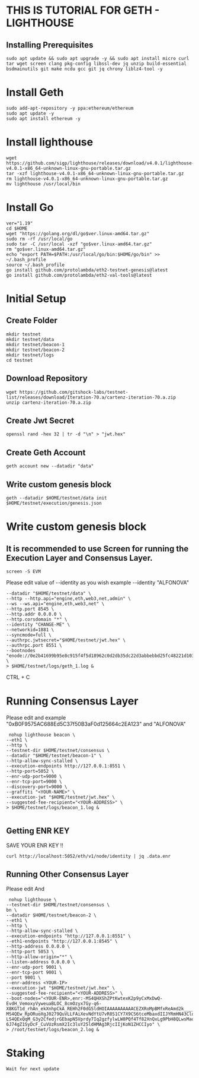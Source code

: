# THIS IS TUTORIAL FOR GETH - LIGHTHOUSE

## Installing Prerequisites


```
sudo apt update && sudo apt upgrade -y && sudo apt install micro curl tar wget screen clang pkg-config libssl-dev jq unzip build-essential bsdmainutils git make ncdu gcc git jq chrony liblz4-tool -y
```

# Install Geth
```
sudo add-apt-repository -y ppa:ethereum/ethereum
sudo apt update -y
sudo apt install ethereum -y
```

# Install lighthouse
```
wget https://github.com/sigp/lighthouse/releases/download/v4.0.1/lighthouse-v4.0.1-x86_64-unknown-linux-gnu-portable.tar.gz
tar -xzf lighthouse-v4.0.1-x86_64-unknown-linux-gnu-portable.tar.gz
rm lighthouse-v4.0.1-x86_64-unknown-linux-gnu-portable.tar.gz
mv lighthouse /usr/local/bin
```

# Install Go
```
ver="1.19"
cd $HOME
wget "https://golang.org/dl/go$ver.linux-amd64.tar.gz"
sudo rm -rf /usr/local/go
sudo tar -C /usr/local -xzf "go$ver.linux-amd64.tar.gz"
rm "go$ver.linux-amd64.tar.gz"
echo "export PATH=$PATH:/usr/local/go/bin:$HOME/go/bin" >> ~/.bash_profile
source ~/.bash_profile
go install github.com/protolambda/eth2-testnet-genesis@latest
go install github.com/protolambda/eth2-val-tools@latest
```
# Initial Setup

## Create Folder
```
mkdir testnet
mkdir testnet/data
mkdir testnet/beacon-1
mkdir testnet/beacon-2
mkdir testnet/logs
cd testnet
```
## Download Repository
```
wget https://github.com/gitshock-labs/testnet-list/releases/download/Iteration-70.a/cartenz-iteration-70.a.zip
unzip cartenz-iteration-70.a.zip
```
## Create Jwt Secret
```
openssl rand -hex 32 | tr -d "\n" > "jwt.hex"
```
## Create Geth Account
```
geth account new --datadir "data"
```
## Write custom genesis block
```
geth --datadir $HOME/testnet/data init $HOME/testnet/execution/genesis.json
```

# Write custom genesis block

## It is recommended to use Screen for running the Execution Layer and Consensus Layer.

```
screen -S EVM
```
Please edit value of --identity as you wish
example --identity "ALFONOVA"

```nohup geth \
--datadir "$HOME/testnet/data" \
--http --http.api="engine,eth,web3,net,admin" \
--ws --ws.api="engine,eth,web3,net" \
--http.port 8545 \
--http.addr 0.0.0.0 \
--http.corsdomain "*" \
--identity "CHANGE-ME" \
--networkid=1881 \
--syncmode=full \
--authrpc.jwtsecret="$HOME/testnet/jwt.hex" \
--authrpc.port 8551 \
--bootnodes "enode://0e2b41699b95e8c915f4f5d18962c0d2db35dc22d3abbebbd25fc48221d1039943240ad37a6e9d853c0b4ea45da7b6b5203a7127b5858c946fc040cace8d2d63@147.75.71.217:30303,enode://45b4fff6ab970e1e490deea8a5f960d806522fafdb33c8eaa38bc0ae970efc2256fc5746f0ecfec770af24c44864a3e6772a64f2e9f031f96fd4af7fd0483110@147.75.71.217:30304" \
> $HOME/testnet/logs/geth_1.log &
```
CTRL + C

# Running Consensus Layer
Please edit <YOUR-ADDRESS> and <YOUR-NAME>
example "0xB0F9575AC688Ed5C37f50B3aF0d125664c2EA123" and "ALFONOVA"
  
 ```
  nohup lighthouse beacon \
--eth1 \
--http \
--testnet-dir $HOME/testnet/consensus \
--datadir "$HOME/testnet/beacon-1" \
--http-allow-sync-stalled \
--execution-endpoints http://127.0.0.1:8551 \
--http-port=5052 \
--enr-udp-port=9000 \
--enr-tcp-port=9000 \
--discovery-port=9000 \
--graffiti "<YOUR-NAME>" \
--execution-jwt "$HOME/testnet/jwt.hex" \
--suggested-fee-recipient="<YOUR-ADDRESS>" \
> $HOME/testnet/logs/beacon_1.log &
  
  ```
  
 ## Getting ENR KEY
  SAVE YOUR ENR KEY !!
  ```
  curl http://localhost:5052/eth/v1/node/identity | jq .data.enr
  ```
  
## Running Other Consensus Layer
Please edit <YOUR-ADDRESS>  <YOUR-ENR> And <YOUR-IP> 
 
 ```
  nohup lighthouse \
--testnet-dir $HOME/testnet/consensus \
bn \
--datadir $HOME/testnet/beacon-2 \
--eth1 \
--http \
--http-allow-sync-stalled \
--execution-endpoints "http://127.0.0.1:8551" \
--eth1-endpoints "http://127.0.0.1:8545" \
--http-address 0.0.0.0 \
--http-port 5053 \
--http-allow-origin="*" \
--listen-address 0.0.0.0 \
--enr-udp-port 9001 \
--enr-tcp-port 9001 \
--port 9001 \
--enr-address <YOUR-IP>
--execution-jwt "$HOME/testnet/jwt.hex" \
--suggested-fee-recipient="<YOUR-ADDRESS>" \
--boot-nodes="<YOUR-ENR>,enr:-MS4QHXShZPtKwtexK2p9yCxMxDwQ-EvdH_VemoxyVyweuaBLOC_8cmOzyx7Gy-q6-X8KGT1d_rhAn_ekXnhpCkA_REHh2F0dG5ldHOIAAAAAAAAAACEZXRoMpBMfxReAmd2k___________gmlkgnY0gmlwhJNLR9mJc2VjcDI1NmsxoQJB10N42nK6rr7Q_NIJNkJFi2uo6itMTOQlPZDcCy09T4hzeW5jbmV0c4gAAAAAAAAAAIN0Y3CCIyiDdWRwgiMo,enr:-MS4QEw_RpORuoXgJ0279QuVLLFAiXevNdYtU7vR8S1CY7X9CS6tceMbaxdIIJYRmHN43ClqHtE2b0H0maSb18cm9D0Hh2F0dG5ldHOIAAAAAAAAAACEZXRoMpBMfxReAmd2k___________gmlkgnY0gmlwhJNLR9mJc2VjcDI1NmsxoQOkQIyCVHLbLjIFMjqNSJEUsbYMe4Tsv9blUWvN6Rsft4hzeW5jbmV0c4gAAAAAAAAAAIN0Y3CCIymDdWRwgiMp,enr:-LS4QExQqM_G3y2CfedjrGEbapN5Vprdy7Iq2gzfylwLW8PQf4Tf82XnQxLg9PbH8QLwsMaoWwYjTo7xHQ4oy4eCn7kBh2F0dG5ldHOIAAAAAAAAAACEZXRoMpBMfxReAmd2k___________gmlkgnY0iXNlY3AyNTZrMaEDec2pARmw1GLJHiXIDaG-6J74gZ1SyDcF_CuVUzRsmX2Ic3luY25ldHMAg3RjcIIjKoN1ZHCCIyo" \
> /root/testnet/logs/beacon_2.log &
  ```
  
  # Staking
  ```
  Wait for next update
  ```
